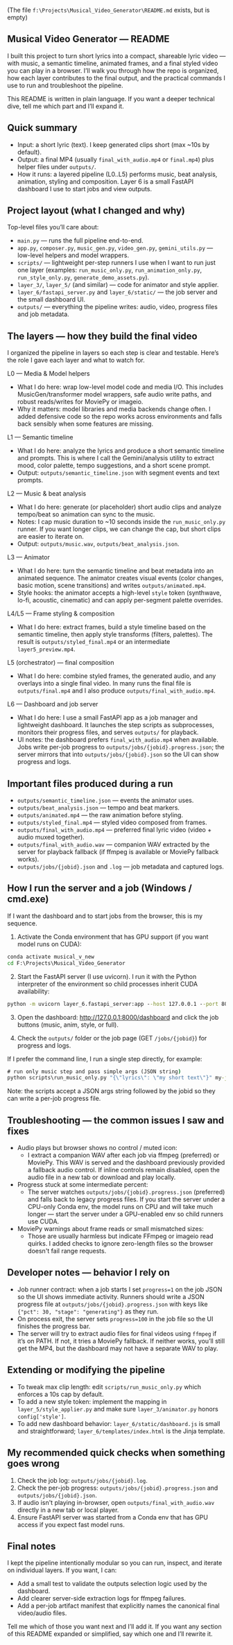 (The file `f:\Projects\Musical_Video_Generator\README.md` exists, but is empty)
## Musical Video Generator — README

I built this project to turn short lyrics into a compact, shareable lyric video — with music, a semantic timeline, animated frames, and a final styled video you can play in a browser. I’ll walk you through how the repo is organized, how each layer contributes to the final output, and the practical commands I use to run and troubleshoot the pipeline.

This README is written in plain language. If you want a deeper technical dive, tell me which part and I’ll expand it.

## Quick summary

- Input: a short lyric (text). I keep generated clips short (max ~10s by default).
- Output: a final MP4 (usually `final_with_audio.mp4` or `final.mp4`) plus helper files under `outputs/`.
- How it runs: a layered pipeline (L0..L5) performs music, beat analysis, animation, styling and composition. Layer 6 is a small FastAPI dashboard I use to start jobs and view outputs.

## Project layout (what I changed and why)

Top-level files you’ll care about:

- `main.py` — runs the full pipeline end-to-end.
- `app.py`, `composer.py`, `music_gen.py`, `video_gen.py`, `gemini_utils.py` — low-level helpers and model wrappers.
- `scripts/` — lightweight per-step runners I use when I want to run just one layer (examples: `run_music_only.py`, `run_animation_only.py`, `run_style_only.py`, `generate_demo_assets.py`).
- `layer_3/`, `layer_5/` (and similar) — code for animator and style applier.
- `layer_6/fastapi_server.py` and `layer_6/static/` — the job server and the small dashboard UI.
- `outputs/` — everything the pipeline writes: audio, video, progress files and job metadata.

## The layers — how they build the final video

I organized the pipeline in layers so each step is clear and testable. Here’s the role I gave each layer and what to watch for.

L0 — Media & Model helpers
- What I do here: wrap low-level model code and media I/O. This includes MusicGen/transformer model wrappers, safe audio write paths, and robust reads/writes for MoviePy or imageio.
- Why it matters: model libraries and media backends change often. I added defensive code so the repo works across environments and falls back sensibly when some features are missing.

L1 — Semantic timeline
- What I do here: analyze the lyrics and produce a short semantic timeline and prompts. This is where I call the Gemini/analysis utility to extract mood, color palette, tempo suggestions, and a short scene prompt.
- Output: `outputs/semantic_timeline.json` with segment events and text prompts.

L2 — Music & beat analysis
- What I do here: generate (or placeholder) short audio clips and analyze tempo/beat so animation can sync to the music.
- Notes: I cap music duration to ~10 seconds inside the `run_music_only.py` runner. If you want longer clips, we can change the cap, but short clips are easier to iterate on.
- Output: `outputs/music.wav`, `outputs/beat_analysis.json`.

L3 — Animator
- What I do here: turn the semantic timeline and beat metadata into an animated sequence. The animator creates visual events (color changes, basic motion, scene transitions) and writes `outputs/animated.mp4`.
- Style hooks: the animator accepts a high-level `style` token (synthwave, lo-fi, acoustic, cinematic) and can apply per-segment palette overrides.

L4/L5 — Frame styling & composition
- What I do here: extract frames, build a style timeline based on the semantic timeline, then apply style transforms (filters, palettes). The result is `outputs/styled_final.mp4` or an intermediate `layer5_preview.mp4`.

L5 (orchestrator) — final composition
- What I do here: combine styled frames, the generated audio, and any overlays into a single final video. In many runs the final file is `outputs/final.mp4` and I also produce `outputs/final_with_audio.mp4`.

L6 — Dashboard and job server
- What I do here: I use a small FastAPI app as a job manager and lightweight dashboard. It launches the step scripts as subprocesses, monitors their progress files, and serves `outputs/` for playback.
- UI notes: the dashboard prefers `final_with_audio.mp4` when available. Jobs write per-job progress to `outputs/jobs/{jobid}.progress.json`; the server mirrors that into `outputs/jobs/{jobid}.json` so the UI can show progress and logs.

## Important files produced during a run

- `outputs/semantic_timeline.json` — events the animator uses.
- `outputs/beat_analysis.json` — tempo and beat markers.
- `outputs/animated.mp4` — the raw animation before styling.
- `outputs/styled_final.mp4` — styled video composed from frames.
- `outputs/final_with_audio.mp4` — preferred final lyric video (video + audio muxed together).
- `outputs/final_with_audio.wav` — companion WAV extracted by the server for playback fallback (if ffmpeg is available or MoviePy fallback works).
- `outputs/jobs/{jobid}.json` and `.log` — job metadata and captured logs.

## How I run the server and a job (Windows / cmd.exe)

If I want the dashboard and to start jobs from the browser, this is my sequence.

1) Activate the Conda environment that has GPU support (if you want model runs on CUDA):

```cmd
conda activate musical_v_new
cd F:\Projects\Musical_Video_Generator
```

2) Start the FastAPI server (I use uvicorn). I run it with the Python interpreter of the environment so child processes inherit CUDA availability:

```cmd
python -m uvicorn layer_6.fastapi_server:app --host 127.0.0.1 --port 8000
```

3) Open the dashboard: http://127.0.0.1:8000/dashboard and click the job buttons (music, anim, style, or full).

4) Check the `outputs/` folder or the job page (GET `/jobs/{jobid}`) for progress and logs.

If I prefer the command line, I run a single step directly, for example:

```cmd
# run only music step and pass simple args (JSON string)
python scripts\run_music_only.py "{\"lyrics\": \"my short text\"}" my-job-id
```

Note: the scripts accept a JSON args string followed by the jobid so they can write a per-job progress file.

## Troubleshooting — the common issues I saw and fixes

- Audio plays but browser shows no control / muted icon:
	- I extract a companion WAV after each job via ffmpeg (preferred) or MoviePy. This WAV is served and the dashboard previously provided a fallback audio control. If inline controls remain disabled, open the audio file in a new tab or download and play locally.
- Progress stuck at some intermediate percent:
	- The server watches `outputs/jobs/{jobid}.progress.json` (preferred) and falls back to legacy progress files. If you start the server under a CPU-only Conda env, the model runs on CPU and will take much longer — start the server under a GPU-enabled env so child runners use CUDA.
- MoviePy warnings about frame reads or small mismatched sizes:
	- Those are usually harmless but indicate FFmpeg or imageio read quirks. I added checks to ignore zero-length files so the browser doesn't fail range requests.

## Developer notes — behavior I rely on

- Job runner contract: when a job starts I set `progress=1` on the job JSON so the UI shows immediate activity. Runners should write a JSON progress file at `outputs/jobs/{jobid}.progress.json` with keys like `{"pct": 30, "stage": "generating"}` as they run.
- On process exit, the server sets `progress=100` in the job file so the UI finishes the progress bar.
- The server will try to extract audio files for final videos using `ffmpeg` if it’s on PATH. If not, it tries a MoviePy fallback. If neither works, you’ll still get the MP4, but the dashboard may not have a separate WAV to play.

## Extending or modifying the pipeline

- To tweak max clip length: edit `scripts/run_music_only.py` which enforces a 10s cap by default.
- To add a new style token: implement the mapping in `layer_5/style_applier.py` and make sure `layer_3/animator.py` honors `config['style']`.
- To add new dashboard behavior: `layer_6/static/dashboard.js` is small and straightforward; `layer_6/templates/index.html` is the Jinja template.

## My recommended quick checks when something goes wrong

1. Check the job log: `outputs/jobs/{jobid}.log`.
2. Check the per-job progress: `outputs/jobs/{jobid}.progress.json` and `outputs/jobs/{jobid}.json`.
3. If audio isn't playing in-browser, open `outputs/final_with_audio.wav` directly in a new tab or local player.
4. Ensure FastAPI server was started from a Conda env that has GPU access if you expect fast model runs.

## Final notes

I kept the pipeline intentionally modular so you can run, inspect, and iterate on individual layers. If you want, I can:

- Add a small test to validate the outputs selection logic used by the dashboard.
- Add clearer server-side extraction logs for ffmpeg failures.
- Add a per-job artifact manifest that explicitly names the canonical final video/audio files.

Tell me which of those you want next and I’ll add it. If you want any section of this README expanded or simplified, say which one and I’ll rewrite it.

